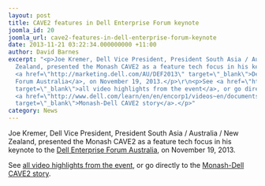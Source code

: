 ```yaml
---
layout: post
title: CAVE2 features in Dell Enterprise Forum keynote
joomla_id: 20
joomla_url: cave2-features-in-dell-enterprise-forum-keynote
date: 2013-11-21 03:22:34.000000000 +11:00
author: David Barnes
excerpt: "<p>Joe Kremer, Dell Vice President, President South Asia / Australia / New
  Zealand, presented the Monash CAVE2 as a feature tech focus in his keynote to the
  <a href=\"http://marketing.dell.com/AU/DEF2013\" target=\"_blank\">Dell Enterprise
  Forum Australia</a>, on November 19, 2013.</p>\r\n<p>See <a href=\"https://marketing.dell.com/AU/DEF-Download\"
  target=\"_blank\">all video highlights from the event</a>, or go directly to the
  <a href=\"http://www.dell.com/learn/en/en/encorp1/videos~en/documents~case1-cave2.aspx\"
  target=\"_blank\">Monash-Dell CAVE2 story</a>.</p>"
category: News
---
```

<p>Joe Kremer, Dell Vice President, President South Asia / Australia / New Zealand, presented the Monash CAVE2 as a feature tech focus in his keynote to the <a href="http://marketing.dell.com/AU/DEF2013" target="_blank">Dell Enterprise Forum Australia</a>, on November 19, 2013.</p>
<p>See <a href="https://marketing.dell.com/AU/DEF-Download" target="_blank">all video highlights from the event</a>, or go directly to the <a href="http://www.dell.com/learn/en/en/encorp1/videos~en/documents~case1-cave2.aspx" target="_blank">Monash-Dell CAVE2 story</a>.</p>
